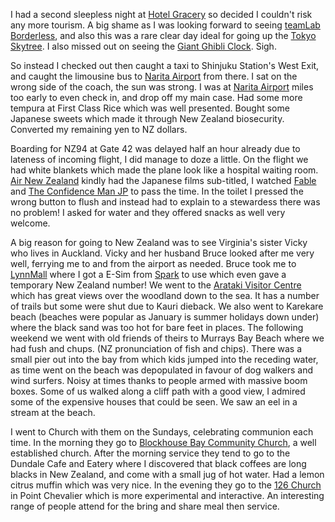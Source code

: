 I had a second sleepless night at [Hotel Gracery](https://shinjuku.gracery.com/) so decided I couldn't risk any more
tourism. A big shame as I was looking forward to seeing
[teamLab Borderless](https://borderless.teamlab.art/), and also
this was a rare clear day ideal for going up the
[Tokyo Skytree](http://www.tokyo-skytree.jp/en/). I also missed out
on seeing the [Giant Ghibli Clock](https://www.atlasobscura.com/places/the-giant-ghibli-clock-tokyo-japan). Sigh.

So instead I checked out then caught a taxi to Shinjuku Station's West Exit, and
caught the limousine bus to [Narita Airport](https://www.narita-airport.jp/en)
from there. I sat on the wrong side of the
coach, the sun was strong. I was at [Narita Airport](https://www.narita-airport.jp/en) miles
too early to even check in, and drop off my main case. Had some more tempura at
First Class Rice which was well presented. Bought some Japanese sweets which made it through
New Zealand biosecurity. Converted my remaining yen to NZ dollars.

Boarding for NZ94 at Gate 42 was delayed half an hour already due to lateness of incoming
flight, I did manage to doze a little. On the flight we had white blankets which
made the plane look like a hospital waiting room. [Air New Zealand](https://www.airnewzealand.co.uk/) kindly had the
Japanese films sub-titled, I watched [Fable](https://www.imdb.com/title/tt8676426/)
and [The Confidence Man JP](https://www.imdb.com/title/tt9552258/) to pass the time.
In the toilet I pressed the wrong button to flush and instead had to explain to a
stewardess there was no problem! I asked for water and they offered snacks as well very welcome.

A big reason for going to New Zealand was to see Virginia's sister Vicky who lives in
Auckland. Vicky and her husband Bruce looked after me very well, ferrying me to and from the airport
as needed. Bruce took me to [LynnMall](https://www.kiwiproperty.com/lynnmall/en/)
where I got a E-Sim from [Spark](https://www.spark.co.nz) to use which even
gave a temporary New Zealand number! We went to the
[Arataki Visitor Centre](https://www.aucklandcouncil.govt.nz/environment/educationsustainability/Pages/lte-details.aspx?itemID=9)
which has great
views over the woodland down to the sea. It has a number of trails but some were shut due
to Kauri dieback. We also went to Karekare beach
(beaches were popular as January is summer holidays
down under) where the black sand was too hot for bare feet in places. The following
weekend we went with old friends of theirs to Murrays Bay Beach where we had fush and chups.
(NZ pronunciation of fish and chips).
There was a small pier out into the bay from which kids jumped into the receding water,
as time went on the beach was depopulated in favour of dog walkers and wind surfers.
Noisy at times thanks to people armed with massive boom boxes.
Some of us walked along a cliff path with a good view, I admired some of the expensive houses
that could be seen. We saw an eel in a stream at the beach.

I went to Church with them on the Sundays, celebrating communion each time.
In the morning they go to [Blockhouse Bay Community Church](https://www.bbcc.org.nz),
a well established
church. After the morning service they tend to go to the Dundale Cafe and Eatery where
I discovered that black coffees are long blacks in New Zealand, and come with a small jug of
hot water. Had a lemon citrus muffin which was very nice. In the evening they go to
the [126 Church](http://www.onetwosix.nz/) in Point Chevalier which is more experimental and interactive. An
interesting range of people attend for the bring and share meal then service.
